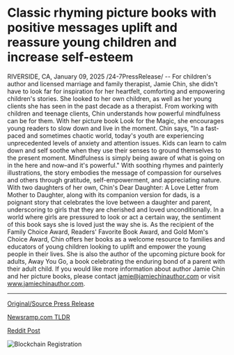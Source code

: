 # Classic rhyming picture books with positive messages uplift and reassure young children and increase self-esteem

RIVERSIDE, CA, January 09, 2025 /24-7PressRelease/ -- For children's author and licensed marriage and family therapist, Jamie Chin, she didn't have to look far for inspiration for her heartfelt, comforting and empowering children's stories. She looked to her own children, as well as her young clients she has seen in the past decade as a therapist.   From working with children and teenage clients, Chin understands how powerful mindfulness can be for them. With her picture book Look for the Magic, she encourages young readers to slow down and live in the moment. Chin says, "In a fast-paced and sometimes chaotic world, today's youth are experiencing unprecedented levels of anxiety and attention issues. Kids can learn to calm down and self soothe when they use their senses to ground themselves to the present moment. Mindfulness is simply being aware of what is going on in the here and now–and it's powerful." With soothing rhymes and painterly illustrations, the story embodies the message of compassion for ourselves and others through gratitude, self-empowerment, and appreciating nature.  With two daughters of her own, Chin's Dear Daughter: A Love Letter from Mother to Daughter, along with its companion version for dads, is a poignant story that celebrates the love between a daughter and parent, underscoring to girls that they are cherished and loved unconditionally. In a world where girls are pressured to look or act a certain way, the sentiment of this book says she is loved just the way she is.  As the recipient of the Family Choice Award, Readers' Favorite Book Award, and Gold Mom's Choice Award, Chin offers her books as a welcome resource to families and educators of young children looking to uplift and empower the young people in their lives. She is also the author of the upcoming picture book for adults, Away You Go, a book celebrating the enduring bond of a parent with their adult child.  If you would like more information about author Jamie Chin and her picture books, please contact jamie@jamiechinauthor.com or visit www.jamiechinauthor.com. 

---

[Original/Source Press Release](https://www.24-7pressrelease.com/press-release/517722/classic-rhyming-picture-books-with-positive-messages-uplift-and-reassure-young-children-and-increase-self-esteem)
                    

[Newsramp.com TLDR](https://newsramp.com/curated-news/jamie-chin-empowering-children-through-mindfulness-and-love/ecd9c41cc26995467665ecc011e1690b) 

 



[Reddit Post](https://www.reddit.com/r/BookNews/comments/1hx86cn/jamie_chin_empowering_children_through/) 



![Blockchain Registration](https://cdn.newsramp.app/24-7PressRelease/qrcode/251/9/bestw4Gg.webp)